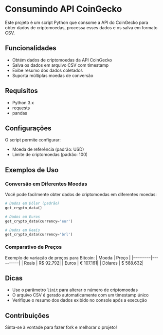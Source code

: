# Consumindo API CoinGecko

Este projeto é um script Python que consome a API do CoinGecko para obter dados de criptomoedas, processa esses dados e os salva em formato CSV.

## Funcionalidades

- Obtém dados de criptomoedas da API CoinGecko
- Salva os dados em arquivo CSV com timestamp
- Exibe resumo dos dados coletados
- Suporta múltiplas moedas de conversão

## Requisitos

- Python 3.x
- requests
- pandas

## Configurações

O script permite configurar:
- Moeda de referência (padrão: USD)
- Limite de criptomoedas (padrão: 100)

## Exemplos de Uso

### Conversão em Diferentes Moedas

Você pode facilmente obter dados de criptomoedas em diferentes moedas:

```python
# Dados em Dólar (padrão)
get_crypto_data()  

# Dados em Euros
get_crypto_data(currency='eur')

# Dados em Reais
get_crypto_data(currency='brl')
```

### Comparativo de Preços

Exemplo de variação de preços para Bitcoin:
| Moeda   | Preço    |
|---------|----------|
| Reais   | R$ 92.792|
| Euros   | € 107.161|
| Dólares | $ 588.632|

## Dicas

- Use o parâmetro `limit` para alterar o número de criptomoedas
- O arquivo CSV é gerado automaticamente com um timestamp único
- Verifique o resumo dos dados exibido no console após a execução

## Contribuições

Sinta-se à vontade para fazer fork e melhorar o projeto!
